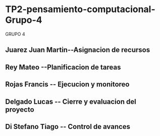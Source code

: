 # TP2-pensamiento-computacional-Grupo-4
GRUPO 4
## Juarez Juan Martin--Asignacion de recursos
## Rey Mateo --Planificacion de tareas
## Rojas Francis -- Ejecucion y monitoreo
## Delgado Lucas -- Cierre y evaluacion del proyecto
## Di Stefano Tiago -- Control de avances
